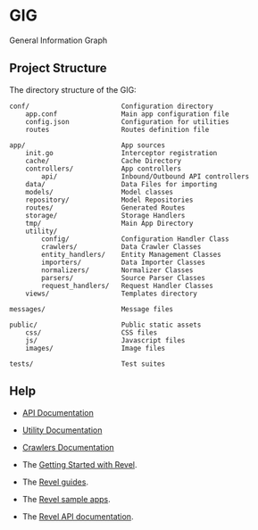 # GIG
General Information Graph

## Project Structure

The directory structure of the GIG:

    conf/                       Configuration directory
        app.conf                Main app configuration file
        config.json             Configuration for utilities
        routes                  Routes definition file

    app/                        App sources
        init.go                 Interceptor registration
        cache/                  Cache Directory
        controllers/            App controllers
            api/                Inbound/Outbound API controllers
        data/                   Data Files for importing             
        models/                 Model classes
        repository/             Model Repositories
        routes/                 Generated Routes
        storage/                Storage Handlers
        tmp/                    Main App Directory
        utility/
            config/             Configuration Handler Class
            crawlers/           Data Crawler Classes
            entity_handlers/    Entity Management Classes
            importers/          Data Importer Classes
            normalizers/        Normalizer Classes
            parsers/            Source Parser Classes
            request_handlers/   Request Handler Classes
        views/                  Templates directory            

    messages/                   Message files

    public/                     Public static assets
        css/                    CSS files
        js/                     Javascript files
        images/                 Image files

    tests/                      Test suites


## Help

* [API Documentation](https://app.swaggerhub.com/apis-docs/LSFGIG/GIG_API/1.0.0)
* [Utility Documentation](app/utility/README.md)
* [Crawlers Documentation](app/utility/crawlers/README.md)

* The [Getting Started with Revel](http://revel.github.io/tutorial/gettingstarted.html).
* The [Revel guides](http://revel.github.io/manual/index.html).
* The [Revel sample apps](http://revel.github.io/examples/index.html).
* The [Revel API documentation](https://godoc.org/github.com/revel/revel).